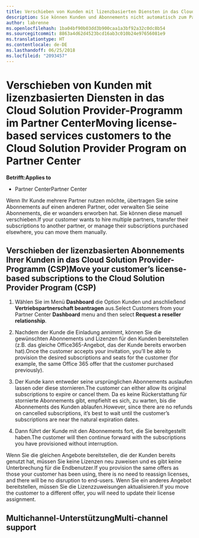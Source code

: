 ```yaml
---
title: Verschieben von Kunden mit lizenzbasierten Diensten in das Cloud Solution Provider-Programm im Partner Center | Partner Center
description: Sie können Kunden und Abonnements nicht automatisch zum Partner Center verschieben. Sie können dies jedoch manuell erledigen.
author: labrenne
ms.openlocfilehash: 1ba04bf90b03dd3b900caa1a3bf92a32c0dc8b54
ms.sourcegitcommit: 8863a4d62d4523bcd16ab3c010b24e97656081e9
ms.translationtype: HT
ms.contentlocale: de-DE
ms.lasthandoff: 06/25/2018
ms.locfileid: "2093457"
---
```

# <a name="moving-license-based-services-customers-to-the-cloud-solution-provider-program-on-partner-center"></a><span data-ttu-id="0840e-103">Verschieben von Kunden mit lizenzbasierten Diensten in das Cloud Solution Provider-Programm im Partner Center</span><span class="sxs-lookup"><span data-stu-id="0840e-103">Moving license-based services customers to the Cloud Solution Provider Program on Partner Center</span></span>

**<span data-ttu-id="0840e-104">Betrifft:</span><span class="sxs-lookup"><span data-stu-id="0840e-104">Applies to</span></span>**

-  <span data-ttu-id="0840e-105">Partner Center</span><span class="sxs-lookup"><span data-stu-id="0840e-105">Partner Center</span></span>

<span data-ttu-id="0840e-106">Wenn Ihr Kunde mehrere Partner nutzen möchte, übertragen Sie seine Abonnements auf einen anderen Partner, oder verwalten Sie seine Abonnements, die er woanders erworben hat. Sie können diese manuell verschieben.</span><span class="sxs-lookup"><span data-stu-id="0840e-106">If your customer wants to hire multiple partners, transfer their subscriptions to another partner, or manage their subscriptions purchased elsewhere, you can move them manually.</span></span>

## <a name="move-your-customers-license-based-subscriptions-to-the-cloud-solution-provider-program-csp"></a><span data-ttu-id="0840e-107">Verschieben der lizenzbasierten Abonnements Ihrer Kunden in das Cloud Solution Provider-Programm (CSP)</span><span class="sxs-lookup"><span data-stu-id="0840e-107">Move your customer’s license-based subscriptions to the Cloud Solution Provider Program (CSP)</span></span>

1. <span data-ttu-id="0840e-108">Wählen Sie im Menü **Dashboard** die Option Kunden und anschließend **Vertriebspartnerschaft beantragen** aus.</span><span class="sxs-lookup"><span data-stu-id="0840e-108">Select Customers from your Partner Center **Dashboard** menu and then select **Request a reseller relationship**.</span></span>

2. <span data-ttu-id="0840e-109">Nachdem der Kunde die Einladung annimmt, können Sie die gewünschten Abonnements und Lizenzen für den Kunden bereitstellen (z.B. das gleiche Office365-Angebot, das der Kunde bereits erworben hat).</span><span class="sxs-lookup"><span data-stu-id="0840e-109">Once the customer accepts your invitation, you’ll be able to  provision the desired subscriptions and seats for the customer (for example, the same Office 365 offer that the customer purchased previously).</span></span> 

3. <span data-ttu-id="0840e-110">Der Kunde kann entweder seine ursprünglichen Abonnements auslaufen lassen oder diese stornieren.</span><span class="sxs-lookup"><span data-stu-id="0840e-110">The customer can either allow its original subscriptions to expire or cancel them.</span></span> <span data-ttu-id="0840e-111">Da es keine Rückerstattung für stornierte Abonnements gibt, empfiehlt es sich, zu warten, bis die Abonnements des Kunden ablaufen.</span><span class="sxs-lookup"><span data-stu-id="0840e-111">However, since there are no refunds on cancelled subscriptions, it’s best to wait until the customer’s subscriptions are near the natural expiration dates.</span></span>

4. <span data-ttu-id="0840e-112">Dann führt der Kunde mit den Abonnements fort, die Sie bereitgestellt haben.</span><span class="sxs-lookup"><span data-stu-id="0840e-112">The customer will then continue forward with the subscriptions you have provisioned without interruption.</span></span>

<span data-ttu-id="0840e-113">Wenn Sie die gleichen Angebote bereitstellen, die der Kunden bereits genutzt hat, müssen Sie keine Lizenzen neu zuweisen und es gibt keine Unterbrechung für die Endbenutzer.</span><span class="sxs-lookup"><span data-stu-id="0840e-113">If you provision the same offers as those your customer has been using, there is no need to reassign licenses, and there will be no disruption to end-users.</span></span> <span data-ttu-id="0840e-114">Wenn Sie ein anderes Angebot bereitstellen, müssen Sie die Lizenzzuweisungen aktualisieren.</span><span class="sxs-lookup"><span data-stu-id="0840e-114">If you move the customer to a different offer, you will need to update their license assignment.</span></span>

## <a name="multi-channel-support"></a><span data-ttu-id="0840e-115">Multichannel-Unterstützung</span><span class="sxs-lookup"><span data-stu-id="0840e-115">Multi-channel support</span></span>

